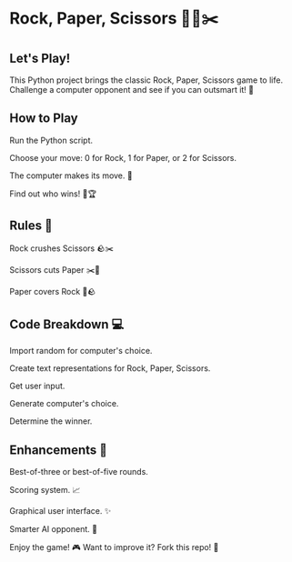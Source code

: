 
# Rock, Paper, Scissors 👊📄✂️



## Let's Play!

This Python project brings the classic Rock, Paper, Scissors game to life. Challenge a computer opponent and see if you can outsmart it! 🤖
## How to Play
Run the Python script.

Choose your move: 0 for Rock, 1 for Paper, or 2 for Scissors.

The computer makes its move. 🤖

Find out who wins! 🎉🏆
## Rules 📜
Rock crushes Scissors 🪨✂️

Scissors cuts Paper ✂️📄

Paper covers Rock 📄🪨


## Code Breakdown 💻
Import random for computer's choice.

Create text representations for Rock, Paper, Scissors.

Get user input.

Generate computer's choice.

Determine the winner.
## Enhancements 🚀
Best-of-three or best-of-five rounds.

Scoring system. 📈

Graphical user interface. ✨

Smarter AI opponent. 🧠






  Enjoy the game! 🎮 Want to improve it? Fork this repo! 🤝